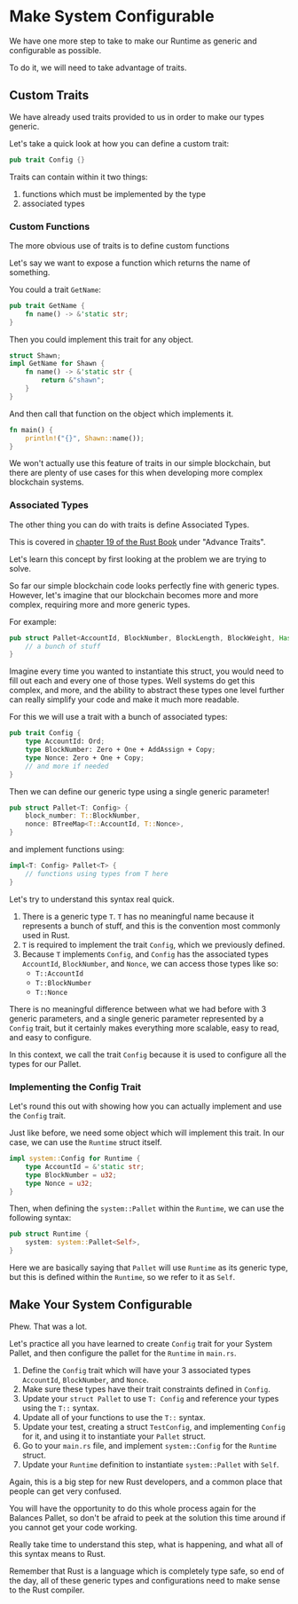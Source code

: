 # Make System Configurable

We have one more step to take to make our Runtime as generic and configurable as possible.

To do it, we will need to take advantage of traits.

## Custom Traits

We have already used traits provided to us in order to make our types generic.

Let's take a quick look at how you can define a custom trait:

```rust
pub trait Config {}
```

Traits can contain within it two things:

1. functions which must be implemented by the type
2. associated types

### Custom Functions

The more obvious use of traits is to define custom functions

Let's say we want to expose a function which returns the name of something.

You could a trait `GetName`:

```rust
pub trait GetName {
	fn name() -> &'static str;
}
```

Then you could implement this trait for any object.

```rust
struct Shawn;
impl GetName for Shawn {
	fn name() -> &'static str {
		return &"shawn";
	}
}
```

And then call that function on the object which implements it.

```rust
fn main() {
	println!("{}", Shawn::name());
}
```

We won't actually use this feature of traits in our simple blockchain, but there are plenty of use cases for this when developing more complex blockchain systems.

### Associated Types

The other thing you can do with traits is define Associated Types.

This is covered in [chapter 19 of the Rust Book](https://doc.rust-lang.org/book/ch19-03-advanced-traits.html) under "Advance Traits".

Let's learn this concept by first looking at the problem we are trying to solve.

So far our simple blockchain code looks perfectly fine with generic types. However, let's imagine that our blockchain becomes more and more complex, requiring more and more generic types.

For example:

```rust
pub struct Pallet<AccountId, BlockNumber, BlockLength, BlockWeight, Hash, Nonce, Runtime, Version, ...> {
	// a bunch of stuff
}
```

Imagine every time you wanted to instantiate this struct, you would need to fill out each and every one of those types. Well systems do get this complex, and more, and the ability to abstract these types one level further can really simplify your code and make it much more readable.

For this we will use a trait with a bunch of associated types:

```rust
pub trait Config {
	type AccountId: Ord;
	type BlockNumber: Zero + One + AddAssign + Copy;
	type Nonce: Zero + One + Copy;
	// and more if needed
}
```

Then we can define our generic type using a single generic parameter!

```rust
pub struct Pallet<T: Config> {
	block_number: T::BlockNumber,
	nonce: BTreeMap<T::AccountId, T::Nonce>,
}
```

and implement functions using:

```rust
impl<T: Config> Pallet<T> {
	// functions using types from T here
}
```

Let's try to understand this syntax real quick.

1. There is a generic type `T`. `T` has no meaningful name because it represents a bunch of stuff, and this is the convention most commonly used in Rust.
2. `T` is required to implement the trait `Config`, which we previously defined.
3. Because `T` implements `Config`, and `Config` has the associated types `AccountId`, `BlockNumber`, and `Nonce`, we can access those types like so:
	- `T::AccountId`
	- `T::BlockNumber`
	- `T::Nonce`

There is no meaningful difference between what we had before with 3 generic parameters, and a single generic parameter represented by a `Config` trait, but it certainly makes everything more scalable, easy to read, and easy to configure.

In this context, we call the trait `Config` because it is used to configure all the types for our Pallet.

### Implementing the Config Trait

Let's round this out with showing how you can actually implement and use the `Config` trait.

Just like before, we need some object which will implement this trait. In our case, we can use the `Runtime` struct itself.

```rust
impl system::Config for Runtime {
	type AccountId = &'static str;
	type BlockNumber = u32;
	type Nonce = u32;
}
```

Then, when defining the `system::Pallet` within the `Runtime`, we can use the following syntax:

```rust
pub struct Runtime {
	system: system::Pallet<Self>,
}
```

Here we are basically saying that `Pallet` will use `Runtime` as its generic type, but this is defined within the `Runtime`, so we refer to it as `Self`.

## Make Your System Configurable

Phew. That was a lot.

Let's practice all you have learned to create `Config` trait for your System Pallet, and then configure the pallet for the `Runtime` in `main.rs`.

1. Define the `Config` trait which will have your 3 associated types `AccountId`, `BlockNumber`, and `Nonce`.
2. Make sure these types have their trait constraints defined in `Config`.
3. Update your `struct Pallet` to use `T: Config` and reference your types using the `T::` syntax.
4. Update all of your functions to use the `T::` syntax.
5. Update your test, creating a struct `TestConfig`, and implementing `Config` for it, and using it to instantiate your `Pallet` struct.
6. Go to your `main.rs` file, and implement `system::Config` for the `Runtime` struct.
7. Update your `Runtime` definition to instantiate `system::Pallet` with `Self`.

Again, this is a big step for new Rust developers, and a common place that people can get very confused.

You will have the opportunity to do this whole process again for the Balances Pallet, so don't be afraid to peek at the solution this time around if you cannot get your code working.

Really take time to understand this step, what is happening, and what all of this syntax means to Rust.

Remember that Rust is a language which is completely type safe, so end of the day, all of these generic types and configurations need to make sense to the Rust compiler.
